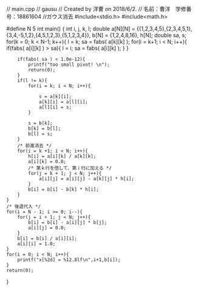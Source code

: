 //  main.cpp
//  gausu
//  Created by 洋曹 on 2018/6/2.
//  名前：曹洋　学修番号：18861604
//ガウス消去
#include<stdio.h>
#include<math.h>

#define N 5
int main()
{
    int i, j, k, l;
    double a[N][N] = {{1,2,3,4,5},{2,3,4,5,1},{3,4,-5,1,2},{4,5,1,2,3},{5,1,2,3,4}},
    b[N] = {1,2,4,8,16}, h[N];
    double sa, s;
    for(k = 0; k < N-1; k++){
        l = k;
        sa = fabs( a[k][k] );
        for(i = k+1; i < N; i++){
            if(fabs( a[i][k] ) > sa){
                l = i;
                sa = fabs( a[i][k] );
            }
        }
        
        
        if(fabs( sa ) < 1.0e-12){
            printf("too small pivot! \n");
            return(0);
        }
        if(l != k){
            for(i = k; i < N; i++){
                
                s = a[k][i];
                a[k][i] = a[l][i];
                a[l][i] = s;
            }
        
            s = b[k];
            b[k] = b[l];
            b[l] = s;
        }
        /* 前進消去 */
        for(i = k +1; i < N; i++){
            h[i] = a[i][k] / a[k][k];
            a[i][k] = 0.0;
            /* 第ｋ行を倍して、第ｉ行に加える */
            for(j = k + 1; j < N; j++){
                a[i][j] = a[i][j] - a[k][j] * h[i];
            }
            b[i] = b[i] - b[k] * h[i];
        }
    }
    /* 後退代入 */
    for(i = N - 1; i >= 0; i--){
        for(j = i + 1; j < N; j++){
            b[i] = b[i] - a[i][j] * b[j];
            a[i][j] = 0.0;
        }
        b[i] = b[i] / a[i][i];
        a[i][i] = 1.0;
    }
    for(i = 0; i < N; i++){
        printf("x[%2d] = %12.8lf\n",i+1,b[i]);
    }
    return(0);
}
